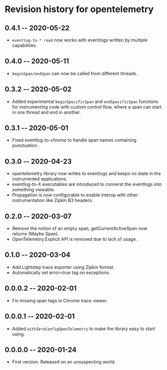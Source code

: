 # Revision history for opentelemetry

## 0.4.1 -- 2020-05-22

* `eventlog-to-* read` now works with eventlogs written by multiple capabilities.

## 0.4.0 -- 2020-05-11

* `beginSpan/endSpan` can now be called from different threads.

## 0.3.2 -- 2020-05-02

* Added experimental `beginSpecificSpan` and `endSpecificSpan` functions for instrumenting
  code with custom control flow, where a span can start in one thread and end in another.

## 0.3.1 -- 2020-05-01

* Fixed eventlog-to-chrome to handle span names containing punctuation.

## 0.3.0 -- 2020-04-23

* opentelemetry library now writes to eventlogs and keeps no state in the instrumented applications.
* eventlog-to-X executables are introduced to converst the eventlogs into something viewable.
* Propagation is now configurable to enable interop with other instrumentation like Zipkin B3 headers.

## 0.2.0 -- 2020-03-07

* Remove the notion of an empty span, getCurrentActiveSpan now returns (Maybe Span).
* OpenTelemetry.Explicit API is removed due to lack of usage.

## 0.1.0 -- 2020-03-04

* Add Lightstep trace exporter using Zipkin format.
* Automatically set error=true tag on exceptions.

## 0.0.0.2 -- 2020-02-01

* Fix missing span tags in Chrome trace viewer.

## 0.0.0.1 -- 2020-02-01

* Added `withZeroConfigOpenTelemetry` to make the library easy to start using.

## 0.0.0.0 -- 2020-01-24

* First version. Released on an unsuspecting world.
